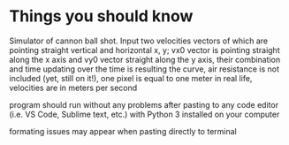 # Things you should know

Simulator of cannon ball shot. Input two velocities vectors of which are pointing straight vertical and horizontal
x, y; vx0 vector is pointing straight along the x axis and vy0 vector straight along the y axis,
their combination and time updating over the time is resulting the curve,
air resistance is not included (yet, still on it!),
one pixel is equal to one meter in real life, 
velocities are in meters per second

program should run without any problems after pasting to any code editor (i.e. VS Code, Sublime text, etc.) with Python 3 installed on your computer

formating issues may appear when pasting directly to terminal
